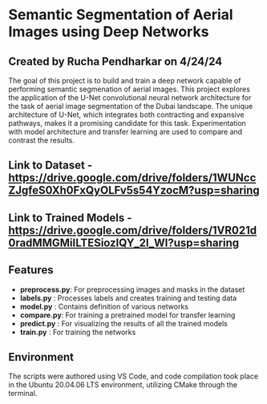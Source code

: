 # Semantic Segmentation of Aerial Images using Deep Networks

## Created by Rucha Pendharkar on 4/24/24

The goal of this project is to build and train a deep network capable of performing semantic segmenation of aerial images. This project explores the application of the U-Net convolutional neural network architecture for the task of aerial image segmentation of the Dubai landscape. The unique architecture of U-Net, which integrates both contracting and expansive pathways, makes it a promising candidate for this task. Experimentation with model architecture and transfer learning are used to compare and contrast the results. 

## Link to Dataset - https://drive.google.com/drive/folders/1WUNccZJgfeS0Xh0FxQyOLFv5s54YzocM?usp=sharing

## Link to Trained Models - https://drive.google.com/drive/folders/1VR021d0radMMGMiILTESiozlQY_2I_WI?usp=sharing

## Features
- **preprocess.py**: For preprocessing images and masks in the dataset
- **labels.py** : Processes labels and creates training and testing data
- **model.py** : Contains definition of various networks
- **compare.py**: For training a pretrained model for transfer learning
- **predict.py** : For visualizing the results of all the trained models
- **train.py** : For training the networks

## Environment 
The scripts were authored using VS Code, and code compilation took place in the Ubuntu 20.04.06 LTS environment, utilizing CMake through the terminal.
